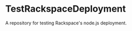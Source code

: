 TestRackspaceDeployment
=======================

A repository for testing Rackspace's node.js deployment.

